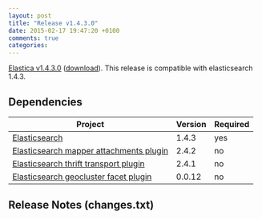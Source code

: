 ```yaml
---
layout: post
title: "Release v1.4.3.0"
date: 2015-02-17 19:47:20 +0100
comments: true
categories: 
---
```




[Elastica v1.4.3.0](https://github.com/ruflin/Elastica/tree/v1.4.3.0) ([download](https://github.com/ruflin/Elastica/releases/tag/v1.4.3.0)). This release is compatible with elasticsearch 1.4.3.

## Dependencies

| Project | Version | Required |
|---------|---------|----------|
|[Elasticsearch](https://github.com/elasticsearch/elasticsearch/tree/v1.4.3)| 1.4.3 | yes
|[Elasticsearch mapper attachments plugin](https://github.com/elasticsearch/elasticsearch-mapper-attachments/tree/v2.4.2)|2.4.2|no
|[Elasticsearch thrift transport plugin](https://github.com/elasticsearch/elasticsearch-transport-thrift/tree/v2.4.1)|2.4.1|no
|[Elasticsearch geocluster facet plugin](https://github.com/zenobase/geocluster-facet/tree/0.0.12)|0.0.12|no



## Release Notes (changes.txt)


